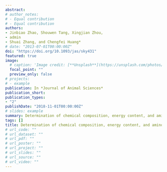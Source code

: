 ```yaml
---
abstract: 
# author_notes:
# - Equal contribution
# - Equal contribution
authors:
- Jinbiao Zhao, Shouwen Tang, Xingjian Zhou, 
- admin
- Shuai Zhang, and Chengfei Huang*
# date: "2013-07-01T00:00:00Z"
doi: "https://doi.org/10.1093/jas/sky431"
featured: true
image:
  # caption: 'Image credit: [**Unsplash**](https://unsplash.com/photos/pLCdAaMFLTE)'
  focal_point: ""
  preview_only: false
# projects:
# - example
publication: In *Journal of Animal Sciences*
publication_short:
publication_types:
- "2"
publishDate: "2018-11-01T00:00:00Z"
# slides: example
summary: Determination of chemical composition, energy content, and amino acid digestibility in different wheat cultivars fed to growing pigs.
tags: []
title: Determination of chemical composition, energy content, and amino acid digestibility in different wheat cultivars fed to growing pigs
# url_code: ""
# url_dataset: ""
# url_pdf: ""
# url_poster: ""
# url_project: ""
# url_slides: ""
# url_source: ""
# url_video: ""
---
```


